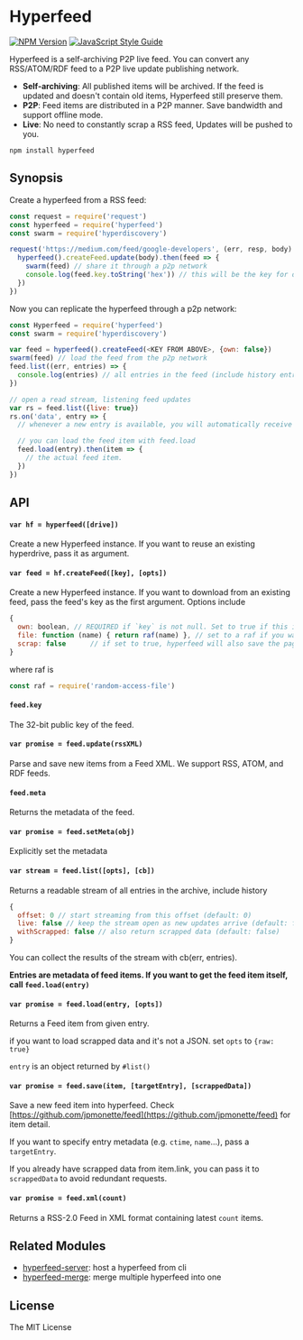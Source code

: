 # Hyperfeed

[![NPM Version](https://img.shields.io/npm/v/hyperfeed.svg)](https://www.npmjs.com/package/hyperfeed) [![JavaScript Style Guide](https://img.shields.io/badge/code%20style-standard-brightgreen.svg)](http://standardjs.com/)

Hyperfeed is a self-archiving P2P live feed. You can convert any RSS/ATOM/RDF feed to a P2P live update publishing network.

* **Self-archiving**: All published items will be archived. If the feed is updated and doesn't contain old items, Hyperfeed still preserve them.
* **P2P**: Feed items are distributed in a P2P manner. Save bandwidth and support offline mode.
* **Live**: No need to constantly scrap a RSS feed, Updates will be pushed to you.

```
npm install hyperfeed
```

## Synopsis

Create a hyperfeed from a RSS feed:

```js
const request = require('request')
const hyperfeed = require('hyperfeed')
const swarm = require('hyperdiscovery')

request('https://medium.com/feed/google-developers', (err, resp, body) => {
  hyperfeed().createFeed.update(body).then(feed => {
    swarm(feed) // share it through a p2p network
    console.log(feed.key.toString('hex')) // this will be the key for discovering
  })
})
```

Now you can replicate the hyperfeed through a p2p network:

```js
const Hyperfeed = require('hyperfeed')
const swarm = require('hyperdiscovery')

var feed = hyperfeed().createFeed(<KEY FROM ABOVE>, {own: false})
swarm(feed) // load the feed from the p2p network
feed.list((err, entries) => {
  console.log(entries) // all entries in the feed (include history entries)
})

// open a read stream, listening feed updates
var rs = feed.list({live: true})
rs.on('data', entry => {
  // whenever a new entry is available, you will automatically receive it without any polling

  // you can load the feed item with feed.load
  feed.load(entry).then(item => {
    // the actual feed item.
  })
})
```

## API

#### `var hf = hyperfeed([drive])`

Create a new Hyperfeed instance. If you want to reuse an existing hyperdrive, pass it as argument.

#### `var feed = hf.createFeed([key], [opts])`

Create a new Hyperfeed instance. If you want to download from an existing feed, pass the feed's key as the first argument. Options include

```js
{
  own: boolean, // REQUIRED if `key` is not null. Set to true if this is a hyperfeed you created (in the same storage) before.
  file: function (name) { return raf(name) }, // set to a raf if you want to save items to filesystem
  scrap: false      // if set to true, hyperfeed will also save the page each feed item pointed to.
}
```

where raf is

```js
const raf = require('random-access-file')
```

#### `feed.key`

The 32-bit public key of the feed.

#### `var promise = feed.update(rssXML)`

Parse and save new items from a Feed XML. We support RSS, ATOM, and RDF feeds.

#### `feed.meta`

Returns the metadata of the feed.

#### `var promise = feed.setMeta(obj)`

Explicitly set the metadata

#### `var stream = feed.list([opts], [cb])`

Returns a readable stream of all entries in the archive, include history

```js
{
  offset: 0 // start streaming from this offset (default: 0)
  live: false // keep the stream open as new updates arrive (default: false)
  withScrapped: false // also return scrapped data (default: false)
}
```

You can collect the results of the stream with cb(err, entries).

**Entries are metadata of feed items. If you want to get the feed item itself, call `feed.load(entry)`**

#### `var promise = feed.load(entry, [opts])`

Returns a Feed item from given entry.

if you want to load scrapped data and it's not a JSON. set `opts` to `{raw: true}`

`entry` is an object returned by `#list()`

#### `var promise = feed.save(item, [targetEntry], [scrappedData])`

Save a new feed item into hyperfeed. Check [https://github.com/jpmonette/feed](https://github.com/jpmonette/feed) for item detail.

If you want to specify entry metadata (e.g. `ctime`, `name`...), pass a `targetEntry`.

If you already have scrapped data from item.link, you can pass it to `scrappedData` to avoid redundant requests.

#### `var promise = feed.xml(count)`

Returns a RSS-2.0 Feed in XML format containing latest `count` items.

## Related Modules

* [hyperfeed-server](https://github.com/poga/hyperfeed-server): host a hyperfeed from cli
* [hyperfeed-merge](https://github.com/poga/hyperfeed-merge): merge multiple hyperfeed into one

## License

The MIT License
